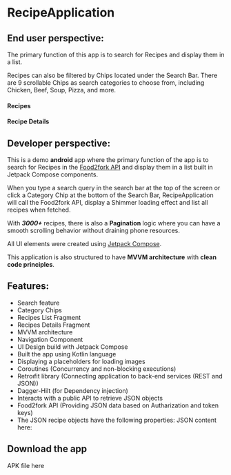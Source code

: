 # RecipeApplication

## End user perspective:
The primary function of this app is to search for Recipes and display them in a list.

Recipes can also be filtered by Chips located under the Search Bar. There are 9 scrollable Chips as search categories to choose from, including Chicken, Beef, Soup, Pizza, and more.

#### Recipes

#### Recipe Details


## Developer perspective:
This is a demo **android** app where the primary function of the app is to search for Recipes in the [Food2fork API](https://food2fork.ca/ "Food2fork API") and display them in a list built in Jetpack Compose components.

When you type a search query in the search bar at the top of the screen or click a Category Chip at the bottom of the Search Bar, RecipeApplication will call the Food2fork API, display a Shimmer loading effect and list all recipes when fetched.

With ***3000+*** recipes, there is also a **Pagination** logic where you can have a smooth scrolling behavior without draining phone resources.

All UI elements were created using [Jetpack Compose](https://developer.android.com/jetpack/compose "Jetpack Compose").

This application is also structured to have **MVVM architecture** with **clean code principles**.

## Features:
* Search feature
* Category Chips
* Recipes List Fragment
* Recipes Details Fragment
* MVVM architecture
* Navigation Component
* UI Design build with Jetpack Compose
* Built the app using Kotlin language
* Displaying a placeholders for loading images
* Coroutines (Concurrency and non-blocking executions)
* Retroıfit library (Connecting application to back-end services (REST and JSON))
* Dagger-Hilt (for Dependency injection)
* Interacts with a public API to retrieve JSON objects
* Food2fork API (Providing JSON data based on Autharization and token keys)
* The JSON recipe objects have the following properties:
JSON content here:

## Download the app
APK file here
